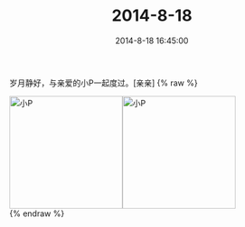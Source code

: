 ﻿---
title: "2014-8-18"
date: 2014-8-18 16:45:00
tags: 文字
categories: 妈妈
---
岁月静好，与亲爱的小P一起度过。[亲亲]
{% raw %}
<div style="width:500 px">
<div style="float:left; width:100 px"><img src="/images/微信图片_20171010171000.jpg" width="200" alt="小P"></div>
<div style="float:left; width:100 px"><img src="/images/微信图片_20171010171010.jpg" width="200" alt="小P"></div>
<div style="clear:both"></div>
</div>
{% endraw %}